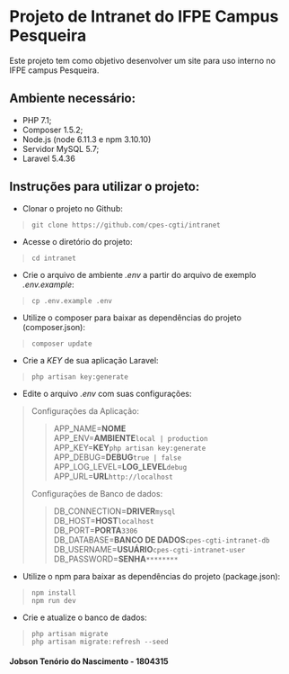 # Projeto de Intranet do IFPE Campus Pesqueira

Este projeto tem como objetivo desenvolver um site para uso interno no IFPE campus Pesqueira.

## Ambiente necessário:

* PHP 7.1;
* Composer 1.5.2;
* Node.js (node 6.11.3 e npm 3.10.10)
* Servidor MySQL 5.7;
* Laravel 5.4.36

## Instruções para utilizar o projeto:

* Clonar o projeto no Github:
>`git clone https://github.com/cpes-cgti/intranet`
* Acesse o diretório do projeto:
>`cd intranet`
* Crie o arquivo de ambiente *.env* a partir do arquivo de exemplo *.env.example*:
>`cp .env.example .env`
* Utilize o composer para baixar as dependências do projeto (composer.json):
>`composer update`
* Crie a *KEY* de sua aplicação Laravel:
>`php artisan key:generate`
* Edite o arquivo *.env* com suas configurações:
> Configurações da Aplicação:
>> APP_NAME=**NOME**    
>> APP_ENV=**AMBIENTE**`local | production`  
>> APP_KEY=**KEY**`php artisan key:generate`    
>> APP_DEBUG=**DEBUG**`true | false` 
>> APP_LOG_LEVEL=**LOG_LEVEL**`debug`   
>> APP_URL=**URL**`http://localhost`  
>  	
> Configurações de Banco de dados:  
>> DB_CONNECTION=**DRIVER**`mysql`  
>> DB_HOST=**HOST**`localhost`  
>> DB_PORT=**PORTA**`3306`  
>> DB_DATABASE=**BANCO DE DADOS**`cpes-cgti-intranet-db`    
>> DB_USERNAME=**USUÁRIO**`cpes-cgti-intranet-user`     
>> DB_PASSWORD=**SENHA**`********`  
* Utilize o npm para baixar as dependências do projeto (package.json):
>`npm install`  
>`npm run dev`
* Crie e atualize o banco de dados:
>`php artisan migrate`  
>`php artisan migrate:refresh --seed`
#### Jobson Tenório do Nascimento - 1804315
